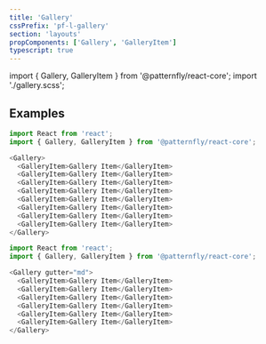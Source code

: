 ```yaml
---
title: 'Gallery'
cssPrefix: 'pf-l-gallery'
section: 'layouts'
propComponents: ['Gallery', 'GalleryItem']
typescript: true
---
```


import { Gallery, GalleryItem } from '@patternfly/react-core';
import './gallery.scss';

## Examples
```js title=Basic
import React from 'react';
import { Gallery, GalleryItem } from '@patternfly/react-core';

<Gallery>
  <GalleryItem>Gallery Item</GalleryItem>
  <GalleryItem>Gallery Item</GalleryItem>
  <GalleryItem>Gallery Item</GalleryItem>
  <GalleryItem>Gallery Item</GalleryItem>
  <GalleryItem>Gallery Item</GalleryItem>
  <GalleryItem>Gallery Item</GalleryItem>
  <GalleryItem>Gallery Item</GalleryItem>
  <GalleryItem>Gallery Item</GalleryItem>
</Gallery>
```

```js title=With-gutters
import React from 'react';
import { Gallery, GalleryItem } from '@patternfly/react-core';

<Gallery gutter="md">
  <GalleryItem>Gallery Item</GalleryItem>
  <GalleryItem>Gallery Item</GalleryItem>
  <GalleryItem>Gallery Item</GalleryItem>
  <GalleryItem>Gallery Item</GalleryItem>
  <GalleryItem>Gallery Item</GalleryItem>
  <GalleryItem>Gallery Item</GalleryItem>
</Gallery>
```
